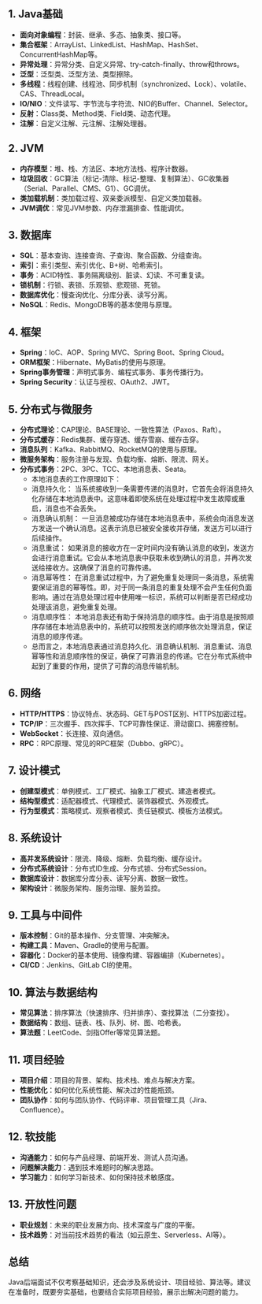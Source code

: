 
## 1. Java基础
- **面向对象编程**：封装、继承、多态、抽象类、接口等。
- **集合框架**：ArrayList、LinkedList、HashMap、HashSet、ConcurrentHashMap等。
- **异常处理**：异常分类、自定义异常、try-catch-finally、throw和throws。
- **泛型**：泛型类、泛型方法、类型擦除。
- **多线程**：线程创建、线程池、同步机制（synchronized、Lock）、volatile、CAS、ThreadLocal。
- **IO/NIO**：文件读写、字节流与字符流、NIO的Buffer、Channel、Selector。
- **反射**：Class类、Method类、Field类、动态代理。
- **注解**：自定义注解、元注解、注解处理器。

## 2. JVM
- **内存模型**：堆、栈、方法区、本地方法栈、程序计数器。
- **垃圾回收**：GC算法（标记-清除、标记-整理、复制算法）、GC收集器（Serial、Parallel、CMS、G1）、GC调优。
- **类加载机制**：类加载过程、双亲委派模型、自定义类加载器。
- **JVM调优**：常见JVM参数、内存泄漏排查、性能调优。

## 3. 数据库
- **SQL**：基本查询、连接查询、子查询、聚合函数、分组查询。
- **索引**：索引类型、索引优化、B+树、哈希索引。
- **事务**：ACID特性、事务隔离级别、脏读、幻读、不可重复读。
- **锁机制**：行锁、表锁、乐观锁、悲观锁、死锁。
- **数据库优化**：慢查询优化、分库分表、读写分离。
- **NoSQL**：Redis、MongoDB等的基本使用与原理。

## 4. 框架
- **Spring**：IoC、AOP、Spring MVC、Spring Boot、Spring Cloud。
- **ORM框架**：Hibernate、MyBatis的使用与原理。
- **Spring事务管理**：声明式事务、编程式事务、事务传播行为。
- **Spring Security**：认证与授权、OAuth2、JWT。

## 5. 分布式与微服务
- **分布式理论**：CAP理论、BASE理论、一致性算法（Paxos、Raft）。
- **分布式缓存**：Redis集群、缓存穿透、缓存雪崩、缓存击穿。
- **消息队列**：Kafka、RabbitMQ、RocketMQ的使用与原理。
- **微服务架构**：服务注册与发现、负载均衡、熔断、限流、网关。
- **分布式事务**：2PC、3PC、TCC、本地消息表、Seata。
    - 本地消息表的工作原理如下：
    - 消息持久化：
        当系统接收到一条需要传递的消息时，它首先会将消息持久化存储在本地消息表中。这意味着即使系统在处理过程中发生故障或重启，消息也不会丢失。
    - 消息确认机制：
        一旦消息被成功存储在本地消息表中，系统会向消息发送方发送一个确认消息。这表示消息已被安全接收并存储，发送方可以进行后续操作。
    - 消息重试：
        如果消息的接收方在一定时间内没有确认消息的收到，发送方会进行消息重试。它会从本地消息表中获取未收到确认的消息，并再次发送给接收方。这确保了消息的可靠传递。
    - 消息幂等性：
        在消息重试过程中，为了避免重复处理同一条消息，系统需要保证消息的幂等性。即，对于同一条消息的重复处理不会产生任何负面影响。通过在消息处理过程中使用唯一标识，系统可以判断是否已经成功处理该消息，避免重复处理。
    - 消息顺序性：
        本地消息表还有助于保持消息的顺序性。由于消息是按照顺序存储在本地消息表中的，系统可以按照发送的顺序依次处理消息，保证消息的顺序传递。
    - 总而言之，本地消息表通过消息持久化、消息确认机制、消息重试、消息幂等性和消息顺序性的保证，确保了可靠消息的传递。它在分布式系统中起到了重要的作用，提供了可靠的消息传输机制。

## 6. 网络
- **HTTP/HTTPS**：协议特点、状态码、GET与POST区别、HTTPS加密过程。
- **TCP/IP**：三次握手、四次挥手、TCP可靠性保证、滑动窗口、拥塞控制。
- **WebSocket**：长连接、双向通信。
- **RPC**：RPC原理、常见的RPC框架（Dubbo、gRPC）。

## 7. 设计模式
- **创建型模式**：单例模式、工厂模式、抽象工厂模式、建造者模式。
- **结构型模式**：适配器模式、代理模式、装饰器模式、外观模式。
- **行为型模式**：策略模式、观察者模式、责任链模式、模板方法模式。

## 8. 系统设计
- **高并发系统设计**：限流、降级、熔断、负载均衡、缓存设计。
- **分布式系统设计**：分布式ID生成、分布式锁、分布式Session。
- **数据库设计**：数据库分库分表、读写分离、数据一致性。
- **架构设计**：微服务架构、服务治理、服务监控。

## 9. 工具与中间件
- **版本控制**：Git的基本操作、分支管理、冲突解决。
- **构建工具**：Maven、Gradle的使用与配置。
- **容器化**：Docker的基本使用、镜像构建、容器编排（Kubernetes）。
- **CI/CD**：Jenkins、GitLab CI的使用。

## 10. 算法与数据结构
- **常见算法**：排序算法（快速排序、归并排序）、查找算法（二分查找）。
- **数据结构**：数组、链表、栈、队列、树、图、哈希表。
- **算法题**：LeetCode、剑指Offer等常见算法题。

## 11. 项目经验
- **项目介绍**：项目的背景、架构、技术栈、难点与解决方案。
- **性能优化**：如何优化系统性能、解决过的性能瓶颈。
- **团队协作**：如何与团队协作、代码评审、项目管理工具（Jira、Confluence）。

## 12. 软技能
- **沟通能力**：如何与产品经理、前端开发、测试人员沟通。
- **问题解决能力**：遇到技术难题时的解决思路。
- **学习能力**：如何学习新技术、如何保持技术敏感度。

## 13. 开放性问题
- **职业规划**：未来的职业发展方向、技术深度与广度的平衡。
- **技术趋势**：对当前技术趋势的看法（如云原生、Serverless、AI等）。

## 总结
Java后端面试不仅考察基础知识，还会涉及系统设计、项目经验、算法等。建议在准备时，既要夯实基础，也要结合实际项目经验，展示出解决问题的能力。